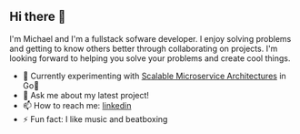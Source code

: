 ## Hi there 👋

I'm Michael and I'm a fullstack sofware developer. I enjoy solving problems and getting to know others better through collaborating on projects. I'm looking forward to helping you solve your problems and create cool things.


- 🌱 Currently experimenting with [Scalable Microservice Architectures](https://github.com/mrcruz117/al-service) in Go🐹
- 💬 Ask me about my latest project!
- 📫 How to reach me: [linkedin](https://www.linkedin.com/in/mrcruz117/)
- ⚡ Fun fact: I like music and beatboxing
